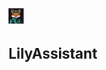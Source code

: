 <img src="https://raw.githubusercontent.com/PolarLabsRC/LilyAssistant/fd9f97bc4401f1a8c34e86919313770606041876/src/lib/images/fox.png" width="30">

# LilyAssistant
